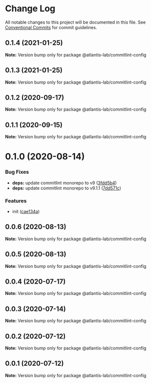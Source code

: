 # Change Log

All notable changes to this project will be documented in this file.
See [Conventional Commits](https://conventionalcommits.org) for commit guidelines.

## 0.1.4 (2021-01-25)

**Note:** Version bump only for package @atlantis-lab/commitlint-config





## 0.1.3 (2021-01-25)

**Note:** Version bump only for package @atlantis-lab/commitlint-config





## 0.1.2 (2020-09-17)

**Note:** Version bump only for package @atlantis-lab/commitlint-config





## 0.1.1 (2020-09-15)

**Note:** Version bump only for package @atlantis-lab/commitlint-config





# 0.1.0 (2020-08-14)


### Bug Fixes

* **deps:** update commitlint monorepo to v9 ([3fdd5b4](https://github.com/Atlantis-Lab/config/commit/3fdd5b40b52e592f1c92d6a43c35183605e5624d))
* **deps:** update commitlint monorepo to v9.1.1 ([7dd571c](https://github.com/Atlantis-Lab/config/commit/7dd571c1998f1effc4bcd441c5f35848213f98bf))


### Features

* init ([cae134a](https://github.com/Atlantis-Lab/config/commit/cae134ae17288903871aa8c4fd3d69a51027c8ba))





## 0.0.6 (2020-08-13)

**Note:** Version bump only for package @atlantis-lab/commitlint-config





## 0.0.5 (2020-08-13)

**Note:** Version bump only for package @atlantis-lab/commitlint-config





## 0.0.4 (2020-07-17)

**Note:** Version bump only for package @atlantis-lab/commitlint-config





## 0.0.3 (2020-07-14)

**Note:** Version bump only for package @atlantis-lab/commitlint-config





## 0.0.2 (2020-07-12)

**Note:** Version bump only for package @atlantis-lab/commitlint-config





## 0.0.1 (2020-07-12)

**Note:** Version bump only for package @atlantis-lab/commitlint-config
